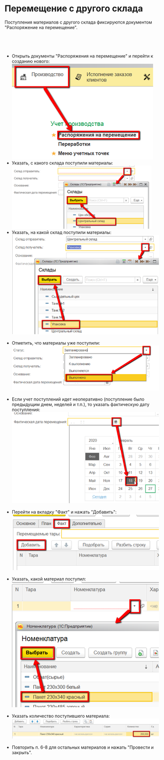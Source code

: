 # Перемещение с другого склада


Поступления материалов с другого склада фиксируются документом
"Распоряжение на перемещение".

 

 

-   Открыть документы "Распоряжения на перемещение" и перейти к созданию
    нового:
    ![](MovingWithWarehouse.assets/drex_peremeshchenie_s_drugogo_sklada_2_custom.png)
     
-   Указать, с какого склада поступили материалы:
    ![](MovingWithWarehouse.assets/drex_peremeshchenie_s_drugogo_sklada_2_custom_2.png)
     
-   Указать, на какой склад поступили материалы:
    ![](MovingWithWarehouse.assets/drex_peremeshchenie_s_drugogo_sklada_2_custom_3.png)
     
-   Отметить, что материалы уже поступили:
    ![](MovingWithWarehouse.assets/drex_peremeshchenie_s_drugogo_sklada_2_custom_4.png)
     
-   Если учет поступлений идет неоперативно (поступление было предыдущим
    днем, неделей и т.п.), то указать фактическую дату поступления:
    ![](MovingWithWarehouse.assets/drex_peremeshchenie_s_drugogo_sklada_2_custom_5.png)
     
-   Перейти на вкладку "Факт" и нажать "Добавить":
    ![](MovingWithWarehouse.assets/drex_peremeshchenie_s_drugogo_sklada_2_custom_6.png)
     
-   Указать, какой материал поступил:
    ![](MovingWithWarehouse.assets/drex_peremeshchenie_s_drugogo_sklada_2_custom_7.png)
     
-   Указать количество поступившего материала:
    ![](MovingWithWarehouse.assets/drex_peremeshchenie_s_drugogo_sklada_2_custom_8.png)
     
-   Повторить п. 6-8 для остальных материалов и нажать "Провести и закрыть".
     